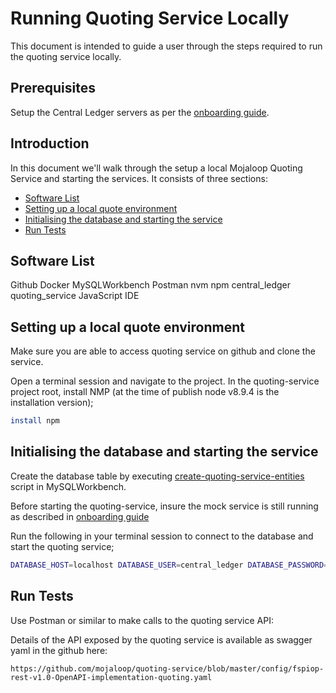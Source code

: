 # Running Quoting Service Locally

This document is intended to guide a user through the steps required to run the quoting service locally.

## Prerequisites

Setup the Central Ledger servers as per the [onboarding guide](https://github.com/mojaloop/central-ledger/blob/master/Onboarding.md).

## Introduction

In this document we'll walk through the setup a local Mojaloop Quoting Service and starting the services. It consists of three sections:

- [Software List](#software-list)
- [Setting up a local quote environment](#setting-up-a-local-quote-environment)
- [Initialising the database and starting the service](#initialising-the-database-and-starting-the-service)
- [Run Tests](#run-tests)

## Software List
Github
Docker
MySQLWorkbench
Postman
nvm
npm
central_ledger
quoting_service
JavaScript IDE

## Setting up a local quote environment

Make sure you are able to access quoting service on github and clone the service.

Open a terminal session and navigate to the project. 
In the quoting-service project root, install NMP (at the time of publish node v8.9.4 is the installation version);
```bash 
install npm 
```

## Initialising the database and starting the service

Create the database table by executing [create-quoting-service-entities](create-quoting-service-entities.sql) script in MySQLWorkbench. 

Before starting the quoting-service, insure the mock service is still running as described in [onboarding guide](https://github.com/mojaloop/central-ledger/blob/master/Onboarding.md)

Run the following in your terminal session to connect to the database and start the quoting service;

```bash
DATABASE_HOST=localhost DATABASE_USER=central_ledger DATABASE_PASSWORD=password node server.js
```

## Run Tests

Use Postman or similar to make calls to the quoting service API:

Details of the API exposed by the quoting service is available as swagger yaml in the github here:

```
https://github.com/mojaloop/quoting-service/blob/master/config/fspiop-rest-v1.0-OpenAPI-implementation-quoting.yaml
```
